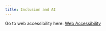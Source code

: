 ```yaml
---
title: Inclusion and AI
---
```


Go to web accessibility here: [Web Accessibility](Web_Accessibility.md)
